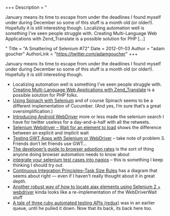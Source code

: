 +++
Description = "<p>January means its time to escape from under the deadlines I found myself under during December so some of this stuff is a month old (or older!). Hopefully it is still interesting though. Localizing automation well is something I’ve seen people struggle with. Creating Multi-Language Web Applications with Zend_Translate is a possible solution for PHP […]</p>"
Title = "A Smattering of Selenium #72"
Date = 2012-01-03
Author = "adam goucher"
AuthorLink = "https://twitter.com/adamgoucher"
+++

<p>January means its time to escape from under the deadlines I found myself under during December so some of this stuff is a month old (or older!). Hopefully it is still interesting though.</p>
<ul>
<li>Localizing automation well is something I&#8217;ve seen people struggle with. <a href="http://devzone.zend.com/1859/creating-multi-language-web-applications-with-zend_translate/">Creating Multi-Language Web Applications with Zend_Translate</a> is a possible solution for PHP folks.</li>
<li><a href="http://wesgibbs.me/post/12036950233/using-spinach-with-selenium">Using Spinach with Selenium</a> and of course Spinach seems to be a different implementation of Cucumber. (And yes, I&#8217;m sure that&#8217;s a great oversimplification.)</li>
<li><a href="http://android-developers.blogspot.com/2011/10/introducing-android-webdriver.html">Introducing Android WebDriver</a> more or less made the selenium search I have for twitter useless for a day-and-a-half with all the retweets.</li>
<li><a href="http://deanhume.com/Home/BlogPost/selenium-webdriver---wait-for-an-element-to-load/64">Selenium Webdriver &#8211; Wait for an element to load</a> shows the difference between an explicit and implicit wait</li>
<li><a href="http://www.javacodegeeks.com/2011/10/testing-gwt-apps-with-selenium-or.html">Testing GWT Apps with Selenium or WebDriver</a> &#8211; take note of problem 3. Friends don&#8217;t let friends use GWT&#8230;</li>
<li><a href="http://www.netmagazine.com/node/1465">The developer&#8217;s guide to browser adoption rates</a> is the sort of thing anyone doing browser automation needs to know about</li>
<li><a href="http://exchange.nagios.org/directory/Plugins/Websites%2C-Forms-and-Transactions/check_selenium/details">integrate your selenium test cases into nagios</a> &#8211; this is something I keep thinking I should try out.</li>
<li><a href="http://jayflowers.com/WordPress/?p=222">Continuous Integration Principles–Task Size Rules</a> has a diagram that seems about right &#8212; even if I haven&#8217;t really thought about it in great depth.</li>
<li><a href="http://razgulyaev.blogspot.com/2011/11/another-robust-way-of-how-to-locate.html">Another robust way of how to locate ajax elements using Selenium 2 + webdriver</a> kinda looks like a re-implementation of the WebDriverWait stuff</li>
<li><a href="http://watirmelon.com/2011/12/03/a-tale-of-three-ruby-automated-testing-apis-redux/">A tale of three ruby automated testing APIs (redux)</a> was in an earlier queue, until he pulled it down. Now that its back, its back here too.</li>
</ul>

